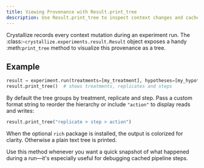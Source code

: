 ```yaml
---
title: Viewing Provenance with Result.print_tree
description: Use Result.print_tree to inspect context changes and cache activity.
---
```


Crystallize records every context mutation during an experiment run. The
:class:`~crystallize.experiments.result.Result` object exposes a handy
:meth:`print_tree` method to visualize this provenance as a tree.

## Example

```python
result = experiment.run(treatments=[my_treatment], hypotheses=[my_hypothesis])
result.print_tree()  # shows treatments, replicates and steps
```

By default the tree groups by treatment, replicate and step. Pass a custom
format string to reorder the hierarchy or include ``"action"`` to display reads
and writes:

```python
result.print_tree("replicate > step > action")
```

When the optional ``rich`` package is installed, the output is colorized for
clarity. Otherwise a plain text tree is printed.

Use this method whenever you want a quick snapshot of what happened during a
run—it's especially useful for debugging cached pipeline steps.
